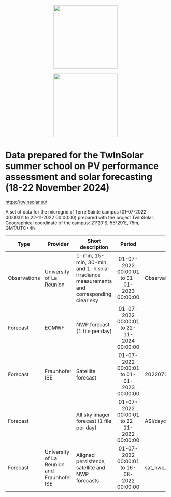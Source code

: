<a href='https://twinsolar.eu/'><p align="center"><img src="https://twinsolar.eu/wp-content/uploads/2023/03/logo_twinsolar_seul.png" width="200"></p></a>
<p align="center"><img src="https://twinsolar.eu/wp-content/uploads/2023/03/EN_FundedbytheEU_RGB_POS.png" width="200"></p>

# Data prepared for the TwInSolar summer school on PV performance assessment and solar forecasting (18-22 November 2024)

<a href='https://twinsolar.eu/'>https://twinsolar.eu/</a>

A set of data for the  microgrid of Terre Sainte campus (01-07-2022 00:00:01 to 22-11-2022 00:00:00) prepared with the project TwInSolar. Geographical coordinate of the campus: 21°20'S, 55°29'E, 75m, GMT/UTC+4h

|Type|Provider|Short description|Period|File name|
|----|--------|-----------------|:----:|---------|
|Observations|University of La Reunion|1-min, 15-min, 30-min and 1-h solar irradiance measurements and corresponding clear sky|01-07-2022 00:00:01 to 01-01-2023 00:00:00|Observations/IRRAD_timestep.txt|
|Forecast|ECMWF|NWP forecast (1 file per day)|01-07-2022 00:00:01 to 22-11-2024 00:00:00| |
|Forecast|Fraunhofer ISE|Satellite forecast|01-07-2022 00:00:01 to 01-01-2023 00:00:00|20220701_20230101_sat_irrad_forecasts.nc|
|Forecast| |All sky imager forecast (1 file per day)|01-07-2022 00:00:01 to 22-11-2022 00:00:00|ASI/dayofyear_ASI_irradiance_forecasts.nc|
|Forecast|University of La Reunion and Fraunhofer ISE|Aligned persistence, satellite and NWP forecasts|01-07-2022 00:00:01 to 16-08-2022 00:00:00|sat_nwp_pers_aligned_temp.nc|
